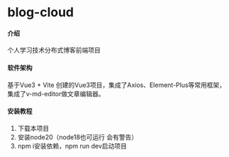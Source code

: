 # blog-cloud

#### 介绍

个人学习技术分布式博客前端项目

#### 软件架构

基于Vue3 + Vite 创建的Vue3项目，集成了Axios、Element-Plus等常用框架，集成了v-md-editor做文章编辑器。

#### 安装教程

1. 下载本项目
2. 安装node20（node18也可运行 会有警告）
3. npm i安装依赖，npm run dev启动项目
